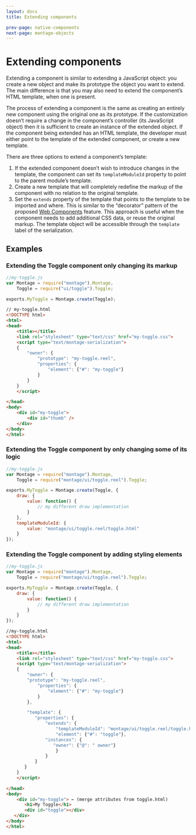 ```yaml
---
layout: docs
title: Extending components

prev-page: native-components
next-page: montage-objects
---
```


# Extending components

Extending a component is similar to extending a JavaScript object: you create a new object and make its prototype the object you want to extend. The main difference is that you may also need to extend the component’s HTML template, when one is present.

The process of extending a component is the same as creating an entirely new component using the original one as its prototype. If the customization doesn’t require a change in the component’s controller (its JavaScript object) then it is sufficient to create an instance of the extended object. If the component being extended has an HTML template, the developer must either point to the template of the extended component, or create a new template.

There are three options to extend a component’s template:

1. If the extended component doesn’t wish to introduce changes in the template, the component can set its `templateModuleId` property to point to the parent module’s template.
2. Create a new template that will completely redefine the markup of the component with no relation to the original template.
3. Set the `extends` property of the template that points to the template to be imported and where. This is similar to the “decorator” pattern of the proposed [Web Components](http://dvcs.w3.org/hg/webcomponents/raw-file/tip/explainer/index.html#decorator-section) feature. This approach is useful when the component needs to add additional CSS data, or reuse the original markup. The template object will be accessible through the `template` label of the serialization.

## Examples
### Extending the Toggle component only changing its markup

```js
//my-toggle.js
var Montage = require("montage").Montage,
    Toggle = require("ui/toggle").Toggle;

exports.MyToggle = Montage.create(Toggle);
```

```html
// my-toggle.html
<!DOCTYPE html>
<html>
<head>
    <title></title>
    <link rel="stylesheet" type="text/css" href="my-toggle.css">
    <script type="text/montage-serialization">
    {
        "owner": {
            "prototype": "my-toggle.reel",
            "properties": {
                "element": {"#": "my-toggle"}
            }
        }
    }
    </script>

</head>
<body>
    <div id="my-toggle">
        <div id="thumb" />
    </div>
</body>
</html>
```

### Extending the Toggle component by only changing some of its logic

```js
//my-toggle.js
var Montage = require("montage").Montage,
    Toggle = require("montage/ui/toggle.reel").Toggle;

exports.MyToggle = Montage.create(Toggle, {
    draw: {
        value: function() {
            // my different draw implementation
        }
    },
    templateModuleId: {
        value: "montage/ui/toggle.reel/toggle.html"
    }
});
```

### Extending the Toggle component by adding styling elements

```js
//my-toggle.js
var Montage = require("montage").Montage,
    Toggle = require("montage/ui/toggle.reel").Toggle;

exports.MyToggle = Montage.create(Toggle, {
    draw: {
        value: function() {
            // my different draw implementation
        }
    }
});
```

```html
//my-toggle.html
<!DOCTYPE html>
<html>
<head>
    <title></title>
    <link rel="stylesheet" type="text/css" href="my-toggle.css">
    <script type="text/montage-serialization">
    {   
        "owner": {
        "prototype": "my-toggle.reel",
            "properties": {
                "element": {"#": "my-toggle"}
            }
        },

        "template": {
           "properties": {
               "extends": {
                   "templateModuleId": "montage/ui/toggle.reel/toggle.html",
                   "element": {"#": "toggle"},
               "instances": {
                  "owner": {"@": " owner"}
                   }
               }
           }
       }
    }
    </script>

</head>
<body>
    <div id="my-toggle"> ← (merge attributes from toggle.html)
       <h1>My Toggle</h1>
       <div id="toggle"></div>
   </div>
</body>
</html>
```
